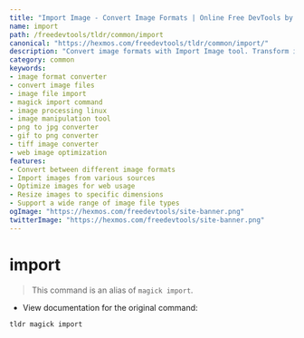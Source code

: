 ```yaml
---
title: "Import Image - Convert Image Formats | Online Free DevTools by Hexmos"
name: import
path: /freedevtools/tldr/common/import
canonical: "https://hexmos.com/freedevtools/tldr/common/import/"
description: "Convert image formats with Import Image tool. Transform images between various file types, optimize for web, and resize instantly. Free online tool, no registration required."
category: common
keywords:
- image format converter
- convert image files
- image file import
- magick import command
- image processing linux
- image manipulation tool
- png to jpg converter
- gif to png converter
- tiff image converter
- web image optimization
features:
- Convert between different image formats
- Import images from various sources
- Optimize images for web usage
- Resize images to specific dimensions
- Support a wide range of image file types
ogImage: "https://hexmos.com/freedevtools/site-banner.png"
twitterImage: "https://hexmos.com/freedevtools/site-banner.png"
---
```


# import

> This command is an alias of `magick import`.

- View documentation for the original command:

`tldr magick import`
